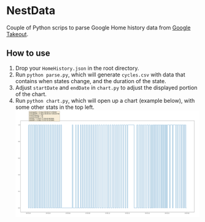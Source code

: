 # NestData

Couple of Python scrips to parse Google Home history data from [Google Takeout](https://takeout.google.com/).

## How to use

1. Drop your `HomeHistory.json` in the root directory.
1. Run `python parse.py`, which will generate `cycles.csv` with data that contains when states change, and the duration of the state.
1. Adjust `startDate` and `endDate` in `chart.py` to adjust the displayed portion of the chart.
1. Run `python chart.py`, which will open up a chart (example below), with some other stats in the top left.
   ![Chart Example](./chartExample.png)
